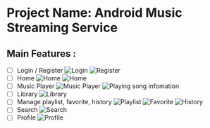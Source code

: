 # Project Name: Android Music Streaming Service

## Main Features :

- [ ] Login / Register
      ![Login](https://i.imgur.com/oyajasK.png)
      ![Register](https://i.imgur.com/jsURbb5.png)
- [ ] Home
      ![Home](https://i.imgur.com/Evp1Eqn.png)
      ![Home](https://i.imgur.com/RVWE0Xf.png)
- [ ] Music Player
      ![Music Player](https://i.imgur.com/W9qL9Sp.png)
      ![Playing song infomation](https://i.imgur.com/hC3y4L0.png)
- [ ] Library
      ![Library](https://i.imgur.com/nPHc80f.png)
- [ ] Manage playlist, favorite, history
      ![Playlist](https://i.imgur.com/3YKHQOi.png)
      ![Favorite](https://i.imgur.com/kGA42cE.png)
      ![History](https://i.imgur.com/UJrLwOI.png)
- [ ] Search
      ![Search](https://i.imgur.com/B9eJ7AS.png)
- [ ] Profile
      ![Profile](https://i.imgur.com/DX1MXfV.png)
